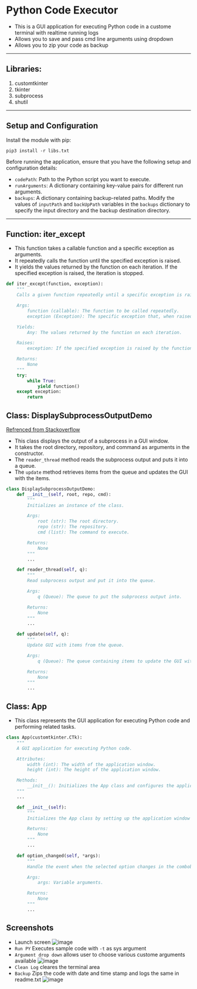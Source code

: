 # Python Code Executor

- This is a GUI application for executing Python code in a custome terminal with realtime running logs 
- Allows you to save and pass cmd line arguments using dropdown
- Allows you to zip your code as backup

---

## Libraries:
1.  customtkinter
2.  tkinter
3.  subprocess
4.  shutil

---

## Setup and Configuration
Install the module with pip:
```
pip3 install -r libs.txt
```
Before running the application, ensure that you have the following setup and configuration details:

- `codePath`: Path to the Python script you want to execute.
- `runArguments`: A dictionary containing key-value pairs for different run arguments.
- `backups`: A dictionary containing backup-related paths. Modify the values of `inputPath` and `backUpPath` variables in the `backups` dictionary to specify the input directory and the backup destination directory.

---
## Function: iter_except
- This function takes a callable function and a specific exception as arguments. 
- It repeatedly calls the function until the specified exception is raised. 
- It yields the values returned by the function on each iteration. If the specified exception is raised, the iteration is stopped.
```python
def iter_except(function, exception):
    """
    Calls a given function repeatedly until a specific exception is raised.

    Args:
        function (callable): The function to be called repeatedly.
        exception (Exception): The specific exception that, when raised, stops the iteration.

    Yields:
        Any: The values returned by the function on each iteration.

    Raises:
        exception: If the specified exception is raised by the function.

    Returns:
        None
    """
    try:
        while True:
            yield function()
    except exception:
        return
```
## Class: DisplaySubprocessOutputDemo
[Refrenced from Stackoverflow](https://stackoverflow.com/questions/665566/redirect-command-line-results-to-a-tkinter-gui)
- This class displays the output of a subprocess in a GUI window.
- It takes the root directory, repository, and command as arguments in the constructor. 
- The `reader_thread` method reads the subprocess output and puts it into a queue. 
- The `update` method retrieves items from the queue and updates the GUI with the items.
```python
class DisplaySubprocessOutputDemo:
    def __init__(self, root, repo, cmd):
        """
        Initializes an instance of the class.

        Args:
            root (str): The root directory.
            repo (str): The repository.
            cmd (list): The command to execute.

        Returns:
            None
        """
        ...

    def reader_thread(self, q):
        """
        Read subprocess output and put it into the queue.

        Args:
            q (Queue): The queue to put the subprocess output into.

        Returns:
            None
        """
        ...

    def update(self, q):
        """
        Update GUI with items from the queue.

        Args:
            q (Queue): The queue containing items to update the GUI with.

        Returns:
            None
        """
        ...
```
## Class: App
- This class represents the GUI application for executing Python code and performing related tasks.
```python
class App(customtkinter.CTk):
    """
    A GUI application for executing Python code.

    Attributes:
        width (int): The width of the application window.
        height (int): The height of the application window.

    Methods:
        __init__(): Initializes the App class and configures the application window.
    """
    ...

    def __init__(self):
        """
        Initializes the App class by setting up the application window and its components.

        Returns:
            None
        """
        ...

    def option_changed(self, *args):
        """
        Handle the event when the selected option changes in the combobox.

        Args:
            args: Variable arguments.

        Returns:
            None
        """
        ...
```
## Screenshots
- Launch screen
![image](https://github.com/vigneshkarunagaran/CustomeTerminal/assets/59251885/5f8903fe-05c0-41e6-b566-858d666a3c91)
- `Run PY` Executes sample code with `-t` as sys argument
- `Argument drop down` allows user to choose various custome arguments available
![image](https://github.com/vigneshkarunagaran/CustomeTerminal/assets/59251885/69565280-94d4-4edf-8190-608a9288ec8e)
- `Clean Log` cleares the terminal area
- `Backup` Zips the code with date and time stamp and logs the same in readme.txt
![image](https://github.com/vigneshkarunagaran/CustomeTerminal/assets/59251885/90c3d93b-32ec-495b-8c5b-8c27be1b342f)


 
